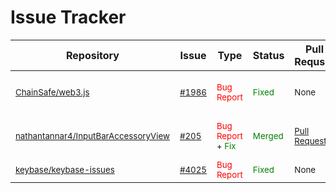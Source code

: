 # Issue Tracker




  Repository  |     Issue     |       Type       |      Status     |    Pull Requset   | Short Description |
------------- | --------------| ---------------- | --------------- | ----------------- | ----------------- |
| <sub>[ChainSafe/web3.js](https://github.com/ChainSafe/web3.js)</sub> | <sub> [#1986](https://github.com/ChainSafe/web3.js/issues/1986)</sub> | <sub><span style="color:red">Bug Report</span> </sub>| <sub><span style="color:green">Fixed</span></sub> | <sub>None </sub>| <sub>Version update broke some features. </sub>|
| <sub>[nathantannar4/InputBarAccessoryView](https://github.com/nathantannar4/InputBarAccessoryView)</sub> | <sub> [#205](https://github.com/nathantannar4/InputBarAccessoryView/issues/205)</sub> | <sub><span style="color:red">Bug Report </span> + <span style="color:green">Fix </span></sub>| <sub><span style="color:green">Merged</span></sub> | <sub>[Pull Request](https://github.com/nathantannar4/InputBarAccessoryView/pull/206)</sub> | <sub>Autocomplete text had no dark mode support</sub>
|<sub>[keybase/keybase-issues](https://github.com/keybase/keybase-issues/)</sub> | <sub> [#4025](https://github.com/keybase/keybase-issues/issues/4025)</sub> | <sub><span style="color:red">Bug Report</span></sub> | <sub><span style="color:green">Fixed</span></sub> | <sub>None</sub> | <sub>pgp key import error </sub>